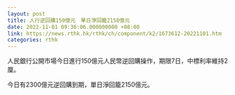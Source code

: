 ```yaml
---
layout: post
title: 人行逆回購150億元　單日淨回籠2150億元
date: 2022-11-01 09:36:06.000000000 +08:00
link: https://news.rthk.hk/rthk/ch/component/k2/1673612-20221101.htm
categories: rthk
---
```


人民銀行公開市場今日進行150億元人民幣逆回購操作，期限7日，中標利率維持2厘。

今日有2300億元逆回購到期，單日淨回籠2150億元。

